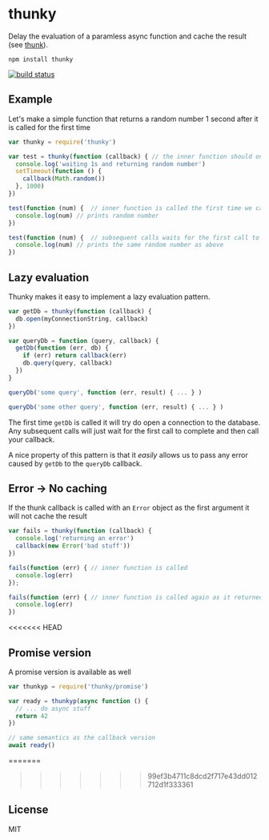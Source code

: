 # thunky

Delay the evaluation of a paramless async function and cache the result (see [thunk](http://en.wikipedia.org/wiki/Thunk_%28functional_programming%29)).

```
npm install thunky
```

[![build status](http://img.shields.io/travis/mafintosh/thunky.svg?style=flat)](http://travis-ci.org/mafintosh/thunky)

## Example

Let's make a simple function that returns a random number 1 second after it is called for the first time

``` js
var thunky = require('thunky')

var test = thunky(function (callback) { // the inner function should only accept a callback
  console.log('waiting 1s and returning random number')
  setTimeout(function () {
    callback(Math.random())
  }, 1000)
})

test(function (num) {  // inner function is called the first time we call test
  console.log(num) // prints random number
})

test(function (num) {  // subsequent calls waits for the first call to finish and return the same value
  console.log(num) // prints the same random number as above
})
```

## Lazy evaluation

Thunky makes it easy to implement a lazy evaluation pattern.

``` js
var getDb = thunky(function (callback) {
  db.open(myConnectionString, callback)
})

var queryDb = function (query, callback) {
  getDb(function (err, db) {
    if (err) return callback(err)
    db.query(query, callback)
  })
}

queryDb('some query', function (err, result) { ... } )

queryDb('some other query', function (err, result) { ... } )
```

The first time `getDb` is called it will try do open a connection to the database.
Any subsequent calls will just wait for the first call to complete and then call your callback.

A nice property of this pattern is that it *easily* allows us to pass any error caused by `getDb` to the `queryDb` callback.

## Error → No caching

If the thunk callback is called with an `Error` object as the first argument it will not cache the result

``` js
var fails = thunky(function (callback) {
  console.log('returning an error')
  callback(new Error('bad stuff'))
})

fails(function (err) { // inner function is called
  console.log(err)
});

fails(function (err) { // inner function is called again as it returned an error before
  console.log(err)
})
```

<<<<<<< HEAD
## Promise version

A promise version is available as well

``` js
var thunkyp = require('thunky/promise')

var ready = thunkyp(async function () {
  // ... do async stuff
  return 42
})

// same semantics as the callback version
await ready()
```

=======
>>>>>>> 99ef3b4711c8dcd2f717e43dd012712d1f333361
## License

MIT
